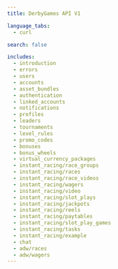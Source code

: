 ```yaml
---
title: DerbyGames API V1

language_tabs:
  - curl

search: false

includes:
  - introduction
  - errors
  - users
  - accounts
  - asset_bundles
  - authentication
  - linked_accounts
  - notifications
  - profiles
  - leaders
  - tournaments
  - level_rules
  - promo_codes
  - bonuses
  - bonus_wheels
  - virtual_currency_packages
  - instant_racing/race_groups
  - instant_racing/races
  - instant_racing/race_videos
  - instant_racing/wagers
  - instant_racing/video
  - instant_racing/slot_plays
  - instant_racing/jackpots
  - instant_racing/reels
  - instant_racing/paytables
  - instant_racing/slot_play_games
  - instant_racing/tasks
  - instant_racing/example
  - chat
  - adw/races
  - adw/wagers
---
```

